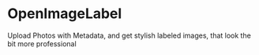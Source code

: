 # OpenImageLabel
Upload Photos with Metadata, and get stylish labeled images, that look the bit more professional
